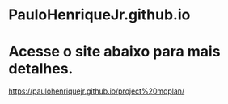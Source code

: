 # PauloHenriqueJr.github.io

# Acesse o site abaixo para mais detalhes.

https://paulohenriquejr.github.io/project%20moplan/
